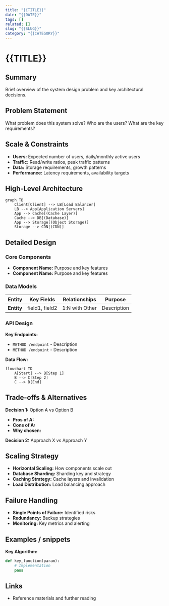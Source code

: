```yaml
---
title: "{{TITLE}}"
date: "{{DATE}}"
tags: []
related: []
slug: "{{SLUG}}"
category: "{{CATEGORY}}"
---
```


# {{TITLE}}

## Summary
Brief overview of the system design problem and key architectural decisions.

## Problem Statement
What problem does this system solve? Who are the users? What are the key requirements?

## Scale & Constraints
- **Users:** Expected number of users, daily/monthly active users
- **Traffic:** Read/write ratios, peak traffic patterns
- **Data:** Storage requirements, growth patterns
- **Performance:** Latency requirements, availability targets

## High-Level Architecture
```mermaid
graph TB
    Client[Client] --> LB[Load Balancer]
    LB --> App[Application Servers]
    App --> Cache[(Cache Layer)]
    Cache --> DB[(Database)]
    App --> Storage[(Object Storage)]
    Storage --> CDN[(CDN)]
```

## Detailed Design

### Core Components
- **Component Name:** Purpose and key features
- **Component Name:** Purpose and key features

### Data Models
| Entity | Key Fields | Relationships | Purpose |
|--------|------------|---------------|---------|
| **Entity** | field1, field2 | 1:N with Other | Description |

### API Design
**Key Endpoints:**
- `METHOD /endpoint` - Description
- `METHOD /endpoint` - Description

**Data Flow:**
```mermaid
flowchart TD
    A[Start] --> B[Step 1]
    B --> C[Step 2]
    C --> D[End]
```

## Trade-offs & Alternatives
**Decision 1:** Option A vs Option B
- **Pros of A:**
- **Cons of A:**
- **Why chosen:**

**Decision 2:** Approach X vs Approach Y

## Scaling Strategy
- **Horizontal Scaling:** How components scale out
- **Database Sharding:** Sharding key and strategy
- **Caching Strategy:** Cache layers and invalidation
- **Load Distribution:** Load balancing approach

## Failure Handling
- **Single Points of Failure:** Identified risks
- **Redundancy:** Backup strategies
- **Monitoring:** Key metrics and alerting

## Examples / snippets
**Key Algorithm:**
```python
def key_function(param):
    # Implementation
    pass
```

## Links
- Reference materials and further reading
